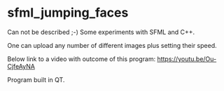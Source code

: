 # sfml_jumping_faces
Can not be described ;-) Some experiments with SFML and C++.

One can upload any number of different images plus setting their speed.

Below link to a video with outcome of this program:
https://youtu.be/Ou-CjfeAyNA

Program built in QT.

